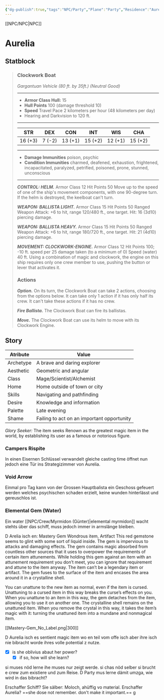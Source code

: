```yaml
---
{"dg-publish":true,"tags":"NPC/Party","Plane":"Party","Residence":"Aurelia","aliases":"The Ship,","permalink":"/npc/crew/aurelia/","dgHomeLink":true,"dgPassFrontmatter":true}
---
```



[[NPC/NPC|NPC]]

# Aurelia
## Statblock
> ### Clockwork Boat  
>*Gargantuan Vehicle (80 ft. by 35ft.) (Neutral Good)*  
>___  
> - **Armor Class Hull:** 15
> - **Hull Points** 100 (damage threshold 10)
> - **Speed** Travel Pace 2 kilometers per hour (48 kilometers per day)
> - Hearing and Darkvision to 120 ft.
>___  
>|      STR       |      DEX       |      CON       |      INT       |      WIS       |   CHA   |
>|:--------------:|:--------------:|:--------------:|:--------------:|:--------------:|:-------:|
>|    16 (+3)     |     7 (-2)     |    13 (+1)     |    15 (+2)     |    12 (+1)     | 15 (+2) |
>
>___  
> - **Damage Immunities** poison, psychic
> - **Condition Immunities** charmed, deafened, exhaustion, frightened, incapacitated, paralyzed, petrified, poisoned, prone, stunned, unconscious
>___  
> ***CONTROL: HELM.*** 
> Armor Class 12
> Hit Points 50
> Move up to the speed of one of the ship's movement components, with one 90-degree turn. If the helm is destroyed, the keelboat can't turn.
>  
> ***WEAPON: BALLISTA LIGHT.*** 
> Armor Class 15 
> Hit Points 50
> Ranged Weapon Attack:  +6 to hit, range 120/480 ft., one target. Hit: 16 (3d10) piercing damage. 
>
> ***WEAPON: BALLISTA HEAVY.*** 
> Armor Class 15 
> Hit Points 50
> Ranged Weapon Attack: +6 to hit, range 180/720 ft., one target. Hit: 21 (4d10) piercing damage. 
>  
> ***MOVEMENT: CLOCKWORK-ENGINE.*** 
> Armor Class 12
> Hit Points 100; -10 ft. speed per 25 damage taken (to a minimum of 0)
> Speed (water) 40 ft.
> Using a combination of magic and clockwork, the engine on this ship requires only one crew member to use, pushing the button or lever that activates it.
>  
> ### Actions  
> ***Option.*** On its turn, the Clockwork Boat can take 2 actions, choosing from the options below. It can take only 1 action if it has only half its crew. It can't take these actions if it has no crew.  
>  
> ***Fire Ballista.*** The Clockwork Boat can fire its ballistas.  
>  
> ***Move.*** The Clockwork Boat can use its helm to move with its Clockwork Engine.

## Story
| Atribute  | Value                                      |
| --------- | ------------------------------------------ |
| Archetype | A brave and daring explorer                |
| Aesthetic | Geometric and angular                      |
| Class     | Mage/Scientist/Alchemist                   |
| Home      | Home outside of town or city               |
| Skills    | Navigating and pathfinding                 |
| Desire    | Knowledge and information                  |
| Palette   | Late evening                               |
| Shame     | Failing to act on an important opportunity | 

_Glory Seeker:_ The item seeks Renown as the greatest magic item in the world, by establishing its user as a famous or notorious figure.

### Campers Rispite
In einen Eisernen Schlüssel verwandelt gleiche casting time öffnet nun jedoch eine Tür ins Strategizimmer von Aurelia.

### Void Arrow
Einmal pro Tag kann von der Grossen Hauptbalista ein Geschoss gefeuert werden welches psychischen schaden erzielt, keine wunden hinterlässt und gereuschlos ist.

### Elemental Gem (Water)
Ein water [[NPC/Crew/Myrmidon (Günter)|elemental myrmidon]] wacht stehts über das schiff, muss jedoch immer in armslänge bleiben.

D Arelia isch en:
Mastery Gem
Wondrous item, Artifact
This red gemstone seems to glint with some sort of liquid inside. The gem is impervious to attacks and damaging effects. The gem contains magic absorbed from countless other sources that it uses to overpower the requirements of certain item attunements. While holding this gem against an item with an attunement requirement you don’t meet, you can ignore that requirement and attune to the item anyway. The item can’t be a legendary item or artifact. The gem fuses to the surface of the item and encases the area around it in a crystalline shell.

You can unattune to the new item as normal, even if the item is cursed. Unattuning to a cursed item in this way breaks the curse’s effects on you. When you unattune to an item in this way, the gem detaches from the item, allowing you to use it on another one. The crystalline shell remains on the unattuned item. When you remove the crystal in this way, it takes the item’s magic with it: turning the unattuned item into a mundane and nonmagical item.

[[Mastery-Gem_No_Label.png|300]]

D Aurelia isch es sentient magic item wo en teil vom offe isch aber ihre isch nie bibracht worde ihres volle potential z nutze.

- [x] is she oblivius abaut her power?
	- [x] if so, how will she learn?

si muses nöd lerne ihe muses nur zeigt werde. 
si chas nöd selber si brucht e crew zum existiere und zum Reise.
D Party mus lerne dämit umzga, wie wird in das bibracht?

Erschaffer Schiff?
Sie sälber: Moloch, ahüffig vo material.
Erschaffer Aurelia?
==she dose not remember. don't make it important.==
g